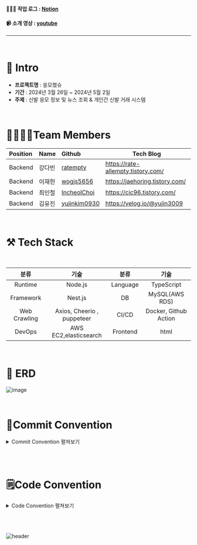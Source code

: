<br>

#### 🧑🏾‍💻 작업 로그 : [Notion](https://teamsparta.notion.site/696c0f382eea43419210446ad3fa374a)
#### 📹 소개 영상 : [youtube]()

-------------------

<br>

# 📝 Intro

* **프로젝트명** : 응모했슈
* **기간** : 2024년 3월 26일 ~ 2024년 5월 2일
* **주제** : 신발 응모 정보 및 뉴스 조회 & 개인간 신발 거래 시스템

<br>

# 👨‍👩‍👧‍👦Team Members

| Position      | Name          |    Github                                         | Tech Blog                               |
|:--------------|:--------------|:--------------------------------------------------|-----------------------------------------|
| Backend       | 강다빈        | [ratempty](https://github.com/ratempty)           |https://rate-allempty.tistory.com/       |
| Backend       | 이재헌        | [wogjs5656](https://github.com/wogjs5656)         |https://jaehoring.tistory.com/           |
| Backend       | 최인철        | [IncheolChoi](https://github.com/IncheolChoi)     |https://cic96.tistory.com/               |
| Backend       | 김유진        | [yujinkim0930](https://github.com/yujinkim09309)  |https://velog.io/@yujin3009              |

<br>

# ⚒ Tech Stack

<br>

|분류|기술|분류|기술|
| :-: | :-: | :-: | :-: |
|Runtime|Node.js|Language|TypeScript|
|Framework|Nest.js |DB|MySQL(AWS RDS)|
|Web Crawling|Axios, Cheerio , puppeteer|CI/CD|Docker, Github Action|
|DevOps| AWS EC2,elasticsearch|Frontend|html|

 
<br>

#  📒 ERD

![image](https://github.com/ratempty/raffles/assets/138560050/7f00bc8d-1540-42fb-9aea-850dfd955d6b)


<br>

# 📝Commit Convention

<details>
<summary> Commit Convention 펼쳐보기 </summary>
<div markdown="1">  
  <br>
제목은 최대 50글자가 넘지 않도록 하고 마침표 및 특수기호는 사용하지 않는다.

 
영문으로 표기하는 경우 동사(원형)를 가장 앞에 두고 첫 글자는 대문자로 표기한다.(과거 시제를 사용하지 않는다.)
 
제목은 **개조식 구문**으로 작성한다. --> 완전한 서술형 문장이 아니라, 간결하고 요점적인 서술을 의미.

<br><br>

> **타입은 태그와 제목으로 구성되고, 태그는 영어로 쓰되 첫 문자는 대문자로 한다.**
> 
> 
> **`태그 : 제목`의 형태이며, `:`뒤에만 space가 있음**
> 
- `Feat` : 새로운 기능 추가
- `Fix` : 버그 수정
- `Docs` : 문서 수정
- `Style` : 코드 포맷팅, 세미콜론 누락, 코드 변경이 없는 경우
- `Refactor` : 코드 리펙토링
- `Test` : 테스트 코드, 리펙토링 테스트 코드 추가
- `Chore` : 빌드 업무 수정, 패키지 매니저 수정
</div>
</details>

<br><br>

# 🗒️Code Convention

<details>
<summary> Code Convention 펼쳐보기 </summary>
<div markdown="1">  
  <br>

{<br>
  "trailingComma": "all",<br>
  "tabWidth": 2,<br>
  "semi": true,<br>
  "singleQuote": true<br>
}

 
</div>
</details>
<br><br><br>


![header](https://capsule-render.vercel.app/api?type=waving&color=auto&height=200&section=header&text=Thank%20you%20for%20watching&fontSize=50)

















